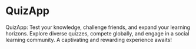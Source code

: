 # QuizApp
QuizApp: Test your knowledge, challenge friends, and expand your learning horizons. Explore diverse quizzes, compete globally, and engage in a social learning community. A captivating and rewarding experience awaits!
